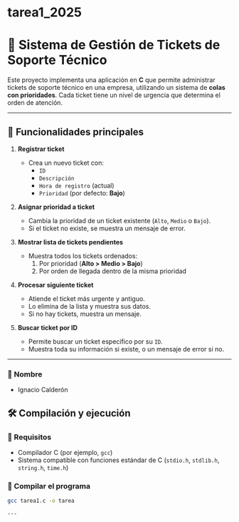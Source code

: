 # tarea1_2025
# 🎫 Sistema de Gestión de Tickets de Soporte Técnico

Este proyecto implementa una aplicación en **C** que permite administrar tickets de soporte técnico en una empresa, utilizando un sistema de **colas con prioridades**. Cada ticket tiene un nivel de urgencia que determina el orden de atención.

---

## 📌 Funcionalidades principales

1. **Registrar ticket**
   - Crea un nuevo ticket con:
     - `ID`
     - `Descripción`
     - `Hora de registro` (actual)
     - `Prioridad` (por defecto: **Bajo**)

2. **Asignar prioridad a ticket**
   - Cambia la prioridad de un ticket existente (`Alto`, `Medio` o `Bajo`).
   - Si el ticket no existe, se muestra un mensaje de error.

3. **Mostrar lista de tickets pendientes**
   - Muestra todos los tickets ordenados:
     1. Por prioridad (**Alto > Medio > Bajo**)
     2. Por orden de llegada dentro de la misma prioridad

4. **Procesar siguiente ticket**
   - Atiende el ticket más urgente y antiguo.
   - Lo elimina de la lista y muestra sus datos.
   - Si no hay tickets, muestra un mensaje.

5. **Buscar ticket por ID**
   - Permite buscar un ticket específico por su `ID`.
   - Muestra toda su información si existe, o un mensaje de error si no.

---
### 👤 Nombre

- Ignacio Calderón

  
## 🛠️ Compilación y ejecución

### 🧪 Requisitos
- Compilador C (por ejemplo, `gcc`)
- Sistema compatible con funciones estándar de C (`stdio.h`, `stdlib.h`, `string.h`, `time.h`)



### 🔧 Compilar el programa
```bash
gcc tarea1.c -o tarea

---
